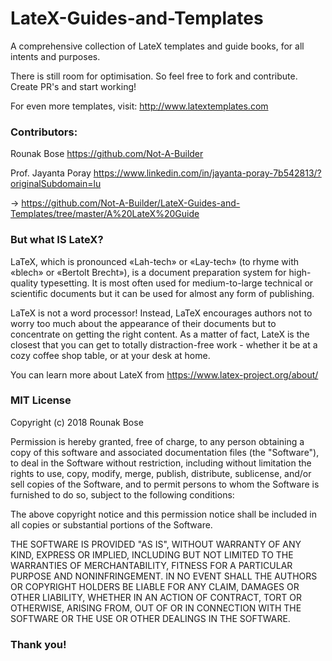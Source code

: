 # LateX-Guides-and-Templates
A comprehensive collection of LateX templates and guide books, for all intents and purposes.

There is still room for optimisation. So feel free to fork and contribute. Create PR's and start working!

For even more templates, visit: http://www.latextemplates.com


### Contributors: 

Rounak Bose https://github.com/Not-A-Builder

Prof. Jayanta Poray https://www.linkedin.com/in/jayanta-poray-7b542813/?originalSubdomain=lu

-> https://github.com/Not-A-Builder/LateX-Guides-and-Templates/tree/master/A%20LateX%20Guide


### But what IS LateX?

LaTeX, which is pronounced «Lah-tech» or «Lay-tech» (to rhyme with «blech» or «Bertolt Brecht»), is a document preparation system for high-quality typesetting. It is most often used for medium-to-large technical or scientific documents but it can be used for almost any form of publishing.

LaTeX is not a word processor! Instead, LaTeX encourages authors not to worry too much about the appearance of their documents but to concentrate on getting the right content. As a matter of fact, LateX is the closest that you can get to totally distraction-free work - whether it be at a cozy coffee shop table, or at your desk at home.

You can learn more about LateX from https://www.latex-project.org/about/

### MIT License

Copyright (c) 2018 Rounak Bose

Permission is hereby granted, free of charge, to any person obtaining a copy
of this software and associated documentation files (the "Software"), to deal
in the Software without restriction, including without limitation the rights
to use, copy, modify, merge, publish, distribute, sublicense, and/or sell
copies of the Software, and to permit persons to whom the Software is
furnished to do so, subject to the following conditions:

The above copyright notice and this permission notice shall be included in all
copies or substantial portions of the Software.

THE SOFTWARE IS PROVIDED "AS IS", WITHOUT WARRANTY OF ANY KIND, EXPRESS OR
IMPLIED, INCLUDING BUT NOT LIMITED TO THE WARRANTIES OF MERCHANTABILITY,
FITNESS FOR A PARTICULAR PURPOSE AND NONINFRINGEMENT. IN NO EVENT SHALL THE
AUTHORS OR COPYRIGHT HOLDERS BE LIABLE FOR ANY CLAIM, DAMAGES OR OTHER
LIABILITY, WHETHER IN AN ACTION OF CONTRACT, TORT OR OTHERWISE, ARISING FROM,
OUT OF OR IN CONNECTION WITH THE SOFTWARE OR THE USE OR OTHER DEALINGS IN THE
SOFTWARE.

### Thank you!
